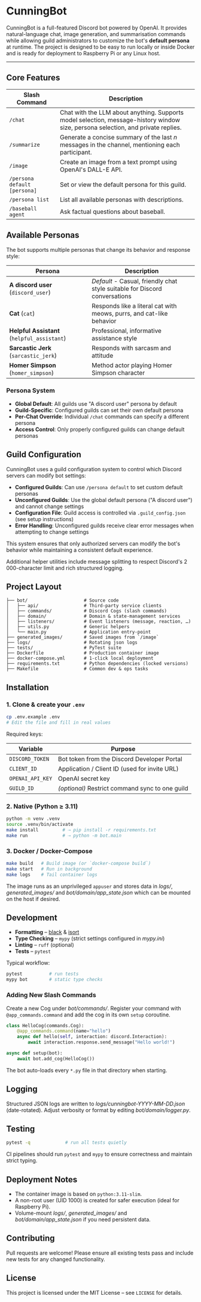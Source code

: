 # CunningBot

CunningBot is a full-featured Discord bot powered by OpenAI.  It provides natural-language chat, image generation, and summarisation commands while allowing guild administrators to customize the bot's **default persona** at runtime.  The project is designed to be easy to run locally or inside Docker and is ready for deployment to Raspberry Pi or any Linux host.

---

## Core Features

| Slash Command | Description |
|---------------|-------------|
| `/chat` | Chat with the LLM about anything.  Supports model selection, message-history window size, persona selection, and private replies. |
| `/summarize` | Generate a concise summary of the last *n* messages in the channel, mentioning each participant. |
| `/image` | Create an image from a text prompt using OpenAI's DALL-E API. |
| `/persona default [persona]` | Set or view the default persona for this guild. |
| `/persona list` | List all available personas with descriptions. |
| `/baseball agent` | Ask factual questions about baseball. |

## Available Personas

The bot supports multiple personas that change its behavior and response style:

| Persona | Description |
|---------|-------------|
| **A discord user** (`discord_user`) | *Default* - Casual, friendly chat style suitable for Discord conversations |
| **Cat** (`cat`) | Responds like a literal cat with meows, purrs, and cat-like behavior |
| **Helpful Assistant** (`helpful_assistant`) | Professional, informative assistance style |
| **Sarcastic Jerk** (`sarcastic_jerk`) | Responds with sarcasm and attitude |
| **Homer Simpson** (`homer_simpson`) | Method actor playing Homer Simpson character |

### Persona System

- **Global Default**: All guilds use "A discord user" persona by default
- **Guild-Specific**: Configured guilds can set their own default persona
- **Per-Chat Override**: Individual `/chat` commands can specify a different persona
- **Access Control**: Only properly configured guilds can change default personas

## Guild Configuration

CunningBot uses a guild configuration system to control which Discord servers can modify bot settings:

- **Configured Guilds**: Can use `/persona default` to set custom default personas
- **Unconfigured Guilds**: Use the global default persona ("A discord user") and cannot change settings
- **Configuration File**: Guild access is controlled via `.guild_config.json` (see setup instructions)
- **Error Handling**: Unconfigured guilds receive clear error messages when attempting to change settings

This system ensures that only authorized servers can modify the bot's behavior while maintaining a consistent default experience.

Additional helper utilities include message splitting to respect Discord's 2 000-character limit and rich structured logging.

## Project Layout

```
├── bot/                     # Source code
│   ├── api/                 # Third-party service clients
│   ├── commands/            # Discord Cogs (slash commands)
│   ├── domain/              # Domain & state-management services
│   ├── listeners/           # Event listeners (message, reaction, …)
│   ├── utils.py             # Generic helpers
│   └── main.py              # Application entry-point
├── generated_images/        # Saved images from `/image`
├── logs/                    # Rotating json logs
├── tests/                   # PyTest suite
├── Dockerfile               # Production container image
├── docker-compose.yml       # 1-click local deployment
├── requirements.txt         # Python dependencies (locked versions)
├── Makefile                 # Common dev & ops tasks
```

## Installation

### 1. Clone & create your `.env`

```bash
cp .env.example .env
# Edit the file and fill in real values
```

Required keys:

| Variable           | Purpose                              |
|--------------------|--------------------------------------|
| `DISCORD_TOKEN`    | Bot token from the Discord Developer Portal |
| `CLIENT_ID`        | Application / Client ID (used for invite URL) |
| `OPENAI_API_KEY`   | OpenAI secret key                    |
| `GUILD_ID`         | *(optional)* Restrict command sync to one guild |

### 2. Native (Python ≥ 3.11)

```bash
python -m venv .venv
source .venv/bin/activate
make install         # ⇢ pip install -r requirements.txt
make run             # ⇢ python -m bot.main
```

### 3. Docker / Docker-Compose

```bash
make build   # Build image (or `docker-compose build`)
make start   # Run in background
make logs    # Tail container logs
```

The image runs as an unprivileged `appuser` and stores data in *logs/*, *generated_images/* and *bot/domain/app_state.json* which can be mounted on the host if desired.

## Development

* **Formatting** – [black](https://black.readthedocs.io/) & [isort](https://pycqa.github.io/isort/)
* **Type Checking** – `mypy` (strict settings configured in *mypy.ini*)
* **Linting** – `ruff` (optional)
* **Tests** – `pytest`

Typical workflow:

```bash
pytest          # run tests
mypy bot        # static type checks
```

### Adding New Slash Commands

Create a new Cog under *bot/commands/*.  Register your command with `@app_commands.command` and add the cog in its own `setup` coroutine.

```python
class HelloCog(commands.Cog):
    @app_commands.command(name="hello")
    async def hello(self, interaction: discord.Interaction):
        await interaction.response.send_message("Hello world!")

async def setup(bot):
    await bot.add_cog(HelloCog())
```

The bot auto-loads every `*.py` file in that directory when starting.


## Logging

Structured JSON logs are written to *logs/cunningbot-YYYY-MM-DD.json* (date-rotated).  Adjust verbosity or format by editing *bot/domain/logger.py*.

## Testing

```bash
pytest -q             # run all tests quietly
```

CI pipelines should run `pytest` and `mypy` to ensure correctness and maintain strict typing.

## Deployment Notes

* The container image is based on `python:3.11-slim`.
* A non-root user (UID 1000) is created for safer execution (ideal for Raspberry Pi).
* Volume-mount *logs/*, *generated_images/* and *bot/domain/app_state.json* if you need persistent data.

## Contributing

Pull requests are welcome!  Please ensure all existing tests pass and include new tests for any changed functionality.

## License

This project is licensed under the MIT License – see `LICENSE` for details.
